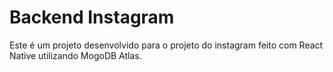 # Backend Instagram

Este é um projeto desenvolvido para o projeto do instagram feito com React Native utilizando MogoDB Atlas.
